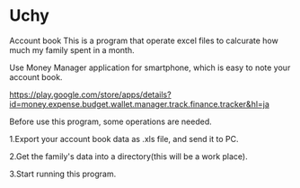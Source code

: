 # Uchy
Account book
This is a program that operate excel files to calcurate how much my family spent in a month.

Use Money Manager application for smartphone, which is easy to note your account book.

https://play.google.com/store/apps/details?id=money.expense.budget.wallet.manager.track.finance.tracker&hl=ja

Before use this program, some operations are needed.

1.Export your account book data as .xls file, and send it to PC.

2.Get the family's data into a directory(this will be a work place).

3.Start running this program.
